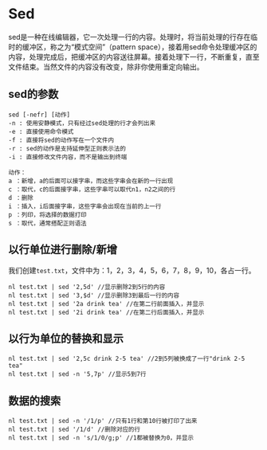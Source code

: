 # Sed

​	sed是一种在线编辑器，它一次处理一行的内容。处理时，将当前处理的行存在临时的缓冲区，称之为“模式空间”（pattern space），接着用sed命令处理缓冲区的内容，处理完成后，把缓冲区的内容送往屏幕。接着处理下一行，不断重复，直至文件结束。当然文件的内容没有改变，除非你使用重定向输出。

## sed的参数

```shell
sed [-nefr] [动作]
-n : 使用安静模式，只有经过sed处理的行才会列出来
-e : 直接使用命令模式
-f : 直接将sed的动作写在一个文件内
-r : sed的动作是支持延伸型正则表示法的
-i : 直接修改文件内容，而不是输出到终端

动作：
a ：新增，a的后面可以接字串，而这些字串会在新的一行出现
c ：取代，c的后面接字串，这些字串可以取代n1，n2之间的行
d ：删除
i ：插入，i后面接字串，这些字串会出现在当前的上一行
p ：列印，将选择的数据打印
s ：取代，通常搭配正则语法
```

## 以行单位进行删除/新增

我们创建`test.txt`，文件中为：1，2，3，4，5，6，7，8，9，10，各占一行。

```she
nl test.txt | sed '2,5d' //显示删除2到5行的内容
nl test.txt | sed '3,$d' //显示删除3到最后一行的内容
nl test.txt | sed '2a drink tea' //在第二行前面插入，并显示
nl test.txt | sed '2i drink tea' //在第二行后面插入，并显示
```

## 以行为单位的替换和显示

```shell
nl test.txt | sed '2,5c drink 2-5 tea' //2到5列被换成了一行"drink 2-5 tea"
nl test.txt | sed -n '5,7p' //显示5到7行
```

## 数据的搜索

```
nl test.txt | sed -n '/1/p' //只有1行和第10行被打印了出来
nl test.txt | sed '/1/d' //删除对应的行
nl test.txt | sed -n 's/1/0/g;p' //1都被替换为0，并显示
```

